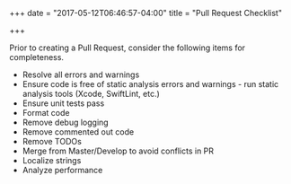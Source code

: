 +++
date = "2017-05-12T06:46:57-04:00"
title = "Pull Request Checklist"

+++

Prior to creating a Pull Request, consider the following items for completeness.

- Resolve all errors and warnings
- Ensure code is free of static analysis errors and warnings - run static analysis tools (Xcode, SwiftLint, etc.)
- Ensure unit tests pass
- Format code
- Remove debug logging
- Remove commented out code
- Remove TODOs
- Merge from Master/Develop to avoid conflicts in PR
- Localize strings
- Analyze performance